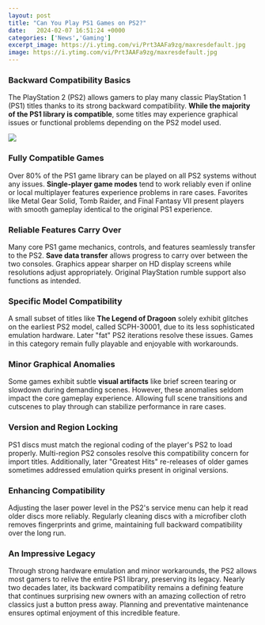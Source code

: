 ```yaml
---
layout: post
title: "Can You Play PS1 Games on PS2?"
date:   2024-02-07 16:51:24 +0000
categories: ['News','Gaming']
excerpt_image: https://i.ytimg.com/vi/Prt3AAFa9zg/maxresdefault.jpg
image: https://i.ytimg.com/vi/Prt3AAFa9zg/maxresdefault.jpg
---
```


### Backward Compatibility Basics
The PlayStation 2 (PS2) allows gamers to play many classic PlayStation 1 (PS1) titles thanks to its strong backward compatibility. **While the majority of the PS1 library is compatible**, some titles may experience graphical issues or functional problems depending on the PS2 model used. 

![](https://i.ytimg.com/vi/Prt3AAFa9zg/maxresdefault.jpg)
### Fully Compatible Games  
Over 80% of the PS1 game library can be played on all PS2 systems without any issues. **Single-player game modes** tend to work reliably even if online or local multiplayer features experience problems in rare cases. Favorites like Metal Gear Solid, Tomb Raider, and Final Fantasy VII present players with smooth gameplay identical to the original PS1 experience.
### Reliable Features Carry Over  
Many core PS1 game mechanics, controls, and features seamlessly transfer to the PS2. **Save data transfer** allows progress to carry over between the two consoles. Graphics appear sharper on HD display screens while resolutions adjust appropriately. Original PlayStation rumble support also functions as intended.
### Specific Model Compatibility 
A small subset of titles like **The Legend of Dragoon** solely exhibit glitches on the earliest PS2 model, called SCPH-30001, due to its less sophisticated emulation hardware. Later "fat" PS2 iterations resolve these issues. Games in this category remain fully playable and enjoyable with workarounds. 
### Minor Graphical Anomalies  
Some games exhibit subtle **visual artifacts** like brief screen tearing or slowdown during demanding scenes. However, these anomalies seldom impact the core gameplay experience. Allowing full scene transitions and cutscenes to play through can stabilize performance in rare cases.
### Version and Region Locking
PS1 discs must match the regional coding of the player's PS2 to load properly. Multi-region PS2 consoles resolve this compatibility concern for import titles. Additionally, later "Greatest Hits" re-releases of older games sometimes addressed emulation quirks present in original versions.
### Enhancing Compatibility
Adjusting the laser power level in the PS2's service menu can help it read older discs more reliably. Regularly cleaning discs with a microfiber cloth removes fingerprints and grime, maintaining full backward compatibility over the long run.
### An Impressive Legacy  
Through strong hardware emulation and minor workarounds, the PS2 allows most gamers to relive the entire PS1 library, preserving its legacy. Nearly two decades later, its backward compatibility remains a defining feature that continues surprising new owners with an amazing collection of retro classics just a button press away. Planning and preventative maintenance ensures optimal enjoyment of this incredible feature.